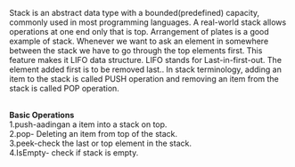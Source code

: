 Stack is an abstract data type with a bounded(predefined) capacity, commonly used in most programming languages. A real-world stack allows operations at one end only that is top. Arrangement of plates is a good example of stack. Whenever we want to ask an element in somewhere between the stack we have to go through the top elements first. This feature makes it LIFO data structure. LIFO stands for Last-in-first-out. The element added first is to be removed last.. In stack terminology, adding an item to the stack is called PUSH operation and removing an item from the stack is called POP operation.<br><br>

<b>Basic Operations</b><br>
1.push-aadingan a item into a stack on top.<br>
2.pop- Deleting  an item from top of the stack.<br>
3.peek-check the last or top element in the stack.<br>
4.IsEmpty- check if stack is empty.
